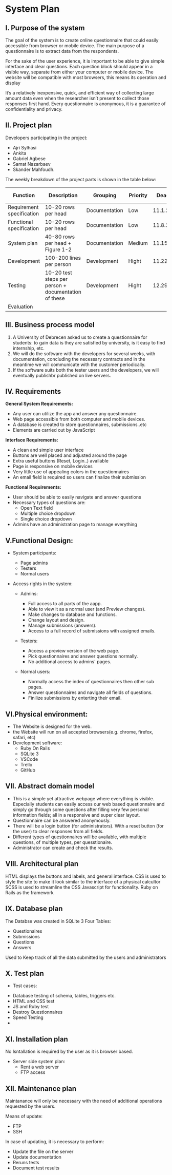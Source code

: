 # System Plan
## I. Purpose of the system
The goal of the system is to create online questionnaire that could easily accessible from browser or mobile device. The main purpose of a questionnaire is to extract data from the respondents. 

For the sake of the user experience, it is important to be able to give simple interface and clear questions. Each question block should appear in a visible way, separate from either your computer or mobile device. The website will be compatible with most browsers, this means its operation and display

It’s a relatively inexpensive, quick, and efficient way of collecting large amount data even when the researcher isn’t present to collect those responses first hand.
Every questionnaire is anonymous, it is a guarantee of confidentiality and privacy. 

## II. Project plan

Developers participating in the project:
* Ajri Sylhasi
* Ankita
* Gabriel Agbese
* Samat Nazarbaev
* Skander Mahfoudh.

The weekly breakdown of the project parts is shown in the table below:

| Function    |  Description      |     Grouping        |Priority | Deadline |Estimation |Elapsed time|Remaining time|
| ----------- |  -------|-------|------|-----|----|----|------|
| Requirement specification    | 10-20 rows per head| Documentation|  Low|11.1.2021|4| 7| 0|     
|Functional specification |10-20 rows per head|Documentation|Low|11.8.2021|8|7|0|
|System plan|40-80 rows per head + Figure 1-2 |Documentation|Medium|11.15.2021|8|7|0|
|Development|100-200 lines per person |Development|Hight|11.22.2021|12|7|0|
|Testing|10-20 test steps per person + documentation of these |Development|Hight|12.29.2021  |12|7|0|
|Evaluation| | |  |


## III. Business process model

1. A University of Debrecen asked us to create a questionnaire for students: to gain data is they are satisfied by university, is it easy to find internship, etc.
2. We will do the software with the developers for several weeks, with documentation, concluding the necessary contracts and in the meantime we will communicate with the customer periodically.
3. If the software suits both the tester users and the developers, we will eventually publishbr published on live servers.

## IV. Requirements
**General System Requirements:**

- Any user can utilize the app and answer any questionnaire.
- Web page accessible from both computer and mobile devices.
- A database is created to store questionnaires, submissions..etc 
- Elements are carried out by JavaScript

**Interface Requirements:**

- A clean and simple user interface
- Buttons are well placed and adjusted around the page
- Extra useful buttons (Reset, Login..) available
- Page is responsive on mobile devices
- Very little use of appealing colors in the questionnaires
- An email field is required so users can finalize their submission

**Functional Requirements:**

- User should be able to easily navigate and answer questions
- Necessary types of questions are:
  - Open Text field
  - Multiple choice dropdown
  - Single choice dropdown
- Admins have an administration  page to manage everything

## V.Functional Design:
- System participants:
  - Page admins
  - Testers
  - Normal users

- Access rights in the system:
  - Admins:
    - Full access to all parts of the aapp.
    - Able to view it as a normal user (and Preview changes).
    - Make changes to database and functions.
    - Change layout and design.
    - Manage submissions (answers).
    - Access to a full record of submissions with assigned emails.

  - Testers:
    - Access a preview version of the web page.
    - Pick questionnaires and answer questions normally.
    - No additional access to admins' pages.

  - Normal users:
    - Normally access the index of questionnaires then other sub pages.
    - Answer questionnaires and navigate all fields of questions.
    - Finilize submissions by enterting their email.

## VI.Physical environment:
- The Website is designed for the web.
- the Website will run on all accepted browsers(e.g. chrome, firefox, safari, etc)
- Development software:
  * Ruby On Rails
  * SQLite 3
  * VSCode
  * Trello
  * GitHub

## VII. Abstract domain model
- This is a simple yet attractive webpage where everything is visible. Especially students can easily access our web based questionnaire and simply go through some questions after filling very few personal information fields; all in a responsive and super clear layout.
- Questionnaire can be answered anonymously.
- There will be a login button (for administrators). With a reset button (for the user) to clear responses from all fields.
- Different types of questionnaires will be available, with multiple questions, of multiple types, per quesstionaire.
- Administrator can create and check the results.

## VIII. Architectural plan

HTML displays the buttons and labels, and general interface.
CSS is used to style the site to make it look similar to the interface of a physical calcultor
SCSS is used to streamline the CSS
Javascript for functionality.
Ruby on Rails as the framework

## IX. Database plan

The Databse was created in SQLite 3
Four Tables:
- Questionaires
- Submissions
- Questions
- Answers

Used to Keep track of all the data submitted by the users and administrators
## X. Test plan

* Test cases:
- Database testing of schema, tables, triggers etc.	
- HTML and CSS test
- JS and Ruby test
- Destroy Questionnaires
- Speed Testing
-  
    

## XI. Installation plan

No Isntallation is required by the user as it is browser based.

* Server side system plan:
    * Rent a web server
    * FTP access
        

## XII. Maintenance plan

Maintanance will only be necessary with the need of additional operations requested by the users.

Means of update:
* FTP
* SSH

In case of updating, it is necessary to perform:
* Update the file on the server
* Update documentation
* Reruns tests
* Document test results


